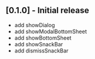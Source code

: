 ## [0.1.0] - Initial release
* add showDialog
* add showModalBottomSheet
* add showBottomSheet
* add showSnackBar
* add dismissSnackBar
